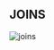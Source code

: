 ## JOINS

![joins](https://cloud.githubusercontent.com/assets/13823751/17413230/fdfe65ca-5a45-11e6-9558-89b4926d1b2e.png)

